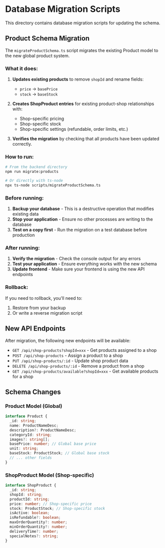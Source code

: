 # Database Migration Scripts

This directory contains database migration scripts for updating the schema.

## Product Schema Migration

The `migrateProductSchema.ts` script migrates the existing Product model to the new global product system.

### What it does:

1. **Updates existing products** to remove `shopId` and rename fields:
   - `price` → `basePrice`
   - `stock` → `baseStock`

2. **Creates ShopProduct entries** for existing product-shop relationships with:
   - Shop-specific pricing
   - Shop-specific stock
   - Shop-specific settings (refundable, order limits, etc.)

3. **Verifies the migration** by checking that all products have been updated correctly.

### How to run:

```bash
# From the backend directory
npm run migrate:products

# Or directly with ts-node
npx ts-node scripts/migrateProductSchema.ts
```

### Before running:

1. **Backup your database** - This is a destructive operation that modifies existing data
2. **Stop your application** - Ensure no other processes are writing to the database
3. **Test on a copy first** - Run the migration on a test database before production

### After running:

1. **Verify the migration** - Check the console output for any errors
2. **Test your application** - Ensure everything works with the new schema
3. **Update frontend** - Make sure your frontend is using the new API endpoints

### Rollback:

If you need to rollback, you'll need to:
1. Restore from your backup
2. Or write a reverse migration script

## New API Endpoints

After migration, the following new endpoints will be available:

- `GET /api/shop-products?shopId=xxx` - Get products assigned to a shop
- `POST /api/shop-products` - Assign a product to a shop
- `PUT /api/shop-products/:id` - Update shop product data
- `DELETE /api/shop-products/:id` - Remove a product from a shop
- `GET /api/shop-products/available?shopId=xxx` - Get available products for a shop

## Schema Changes

### Product Model (Global)
```typescript
interface Product {
  _id: string;
  name: ProductNameDesc;
  description?: ProductNameDesc;
  categoryId: string;
  images?: string[];
  basePrice: number; // Global base price
  unit: string;
  baseStock: ProductStock; // Global base stock
  // ... other fields
}
```

### ShopProduct Model (Shop-specific)
```typescript
interface ShopProduct {
  _id: string;
  shopId: string;
  productId: string;
  price: number; // Shop-specific price
  stock: ProductStock; // Shop-specific stock
  isActive: boolean;
  isRefundable?: boolean;
  maxOrderQuantity?: number;
  minOrderQuantity?: number;
  deliveryTime?: number;
  specialNotes?: string;
}
```
